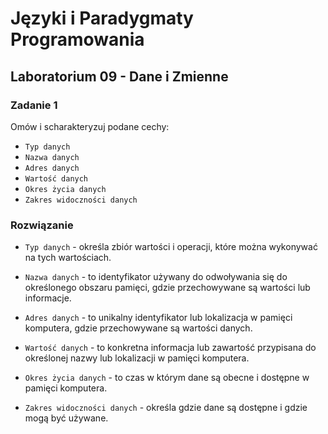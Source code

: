 # Języki i Paradygmaty Programowania

## Laboratorium 09 - Dane i Zmienne

### Zadanie 1

Omów i scharakteryzuj podane cechy:

- ```Typ danych```
- ```Nazwa danych```
- ```Adres danych```
- ```Wartość danych```
- ```Okres życia danych```
- ```Zakres widoczności danych```

### Rozwiązanie

- ```Typ danych``` - określa zbiór wartości i operacji, które można wykonywać na tych wartościach.

- ```Nazwa danych``` - to identyfikator używany do odwoływania się do określonego obszaru pamięci, gdzie przechowywane są wartości lub informacje.

- ```Adres danych``` - to unikalny identyfikator lub lokalizacja w pamięci komputera, gdzie przechowywane są wartości danych.

- ```Wartość danych``` - to konkretna informacja lub zawartość przypisana do określonej nazwy lub lokalizacji w pamięci komputera.

- ```Okres życia danych``` - to czas w którym dane są obecne i dostępne w pamięci komputera.

- ```Zakres widoczności danych``` - określa gdzie dane są dostępne i gdzie mogą być używane.
